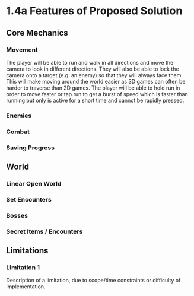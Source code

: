 # 1.4a Features of Proposed Solution

## Core Mechanics

### Movement

The player will be able to run and walk in all directions and move the camera to look in different directions. They will also be able to lock the camera onto a target (e.g. an enemy) so that they will always face them. This will make moving around the world easier as 3D games can often be harder to traverse than 2D games. The player will be able to hold run in order to move faster or tap run to get a burst of speed which is faster than running but only is active for a short time and cannot be rapidly pressed.

### Enemies

### Combat

### Saving Progress

## World

### Linear Open World

### Set Encounters

### Bosses

### Secret Items / Encounters

## Limitations

### Limitation 1

Description of a limitation, due to scope/time constraints or difficulty of implementation.

